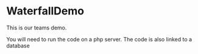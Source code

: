 # WaterfallDemo
This is our teams demo. 


You will need to run the code on a php server. The code is also linked to a database
